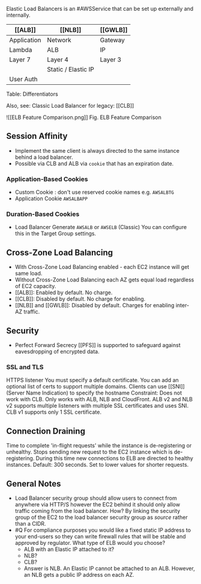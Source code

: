 Elastic Load Balancers is an #AWSService that can be set up externally and internally.

| [[ALB]]     | [[NLB]]             | [[GWLB]]    |
| ----------- | ------------------- | ------- |
| Application | Network             | Gateway |
| Lambda      | ALB                 | IP      |
| Layer 7     | Layer 4             | Layer 3 |
|             | Static / Elastic IP |         |
| User Auth   |                     |         |
Table: Differentiators

Also, see: Classic Load Balancer for legacy: [[CLB]]

![[ELB Feature Comparison.png]]
Fig. ELB Feature Comparison

## Session Affinity
- Implement the same client is always directed to the same instance behind a load balancer.
- Possible via CLB and ALB via `cookie` that has an expiration date.
### Application-Based Cookies
- Custom Cookie : don't use reserved cookie names e.g. `AWSALBTG`
- Application Cookie `AWSALBAPP` 
### Duration-Based Cookies
- Load Balancer Generate `AWSALB` or `AWSELB` (Classic)
You can configure this in the Target Group settings.

## Cross-Zone Load Balancing
- With Cross-Zone Load Balancing enabled - each EC2 instance will get same load.
- Without Cross-Zone Load Balancing each AZ gets equal load regardless of EC2 capacity.
- [[ALB]]: Enabled by default. No charge.
- [[CLB]]: Disabled by default. No charge for enabling.
- [[NLB]] and [[GWLB]]: Disabled by default. Charges for enabling inter-AZ traffic.

## Security
- Perfect Forward Secrecy [[PFS]] is supported to safeguard against eavesdropping of encrypted data.

### SSL and TLS  

HTTPS listener 
	You must specify a default certificate. 
	You can add an optional list of certs to support multiple domains.
	Clients can use [[SNI]] (Server Name Indication) to specify the hostname 
Constraint: Does not work with CLB. Only works with ALB, NLB and CloudFront.
ALB v2 and NLB v2 supports multiple listeners with multiple SSL certificates and uses SNI.
CLB v1 supports only 1 SSL certificate.

## Connection Draining
Time to complete 'in-flight requests' while the instance is de-registering or unhealthy. Stops sending new request to the EC2 instance which is de-registering. During this time new connections to ELB are directed to healthy instances.
Default: 300 seconds. Set to lower values for shorter requests.

## General Notes

- Load Balancer security group should allow users to connect from anywhere via HTTP/S however the EC2 behind it should only allow traffic coming from the load balancer. How? By linking the security group of the EC2 to the load balancer security group as *source* rather than a CIDR.
- #Q For compliance purposes you would like a fixed static IP address to your end-users so they can write firewall rules that will be stable and approved by regulator. What type of ELB would you choose?
	- ALB with an Elastic IP attached to it?
	- NLB?
	- CLB?
	- Answer is NLB. An Elastic IP cannot be attached to an ALB. However, an NLB gets a public IP address on each AZ.